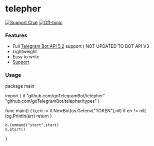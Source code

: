 # telepher

[![Support Chat](https://img.shields.io/badge/English%20chat-grey?style=flat-square&logo=telegram)](https://t.me/ostrichdiscussion)
[![Off-topic](https://img.shields.io/badge/English%20chat-grey?style=flat-square&logo=telegram)](https://t.me/unlaidchat)

### Features

- Full [Telegram Bot API 5.2](https://core.telegram.org/bots/api) support ( NOT UPDATED TO BOT API V3 
- Lightweight
- Easy to write
- [Support](https://t.me/ostrichdiscussion)


### Usage
package main

import (
  tl "github.com/goTelegramBot/telepher"
  "github.com/goTelegramBot/telepher/types"
  )
  
func main() {
    b,err := tl.NewBot(os.Getenv("TOKEN"),nil)
    if err != nil{
        log.Println(err)
        return
    }

    b.Command("start",start)
    b.Start()
}

